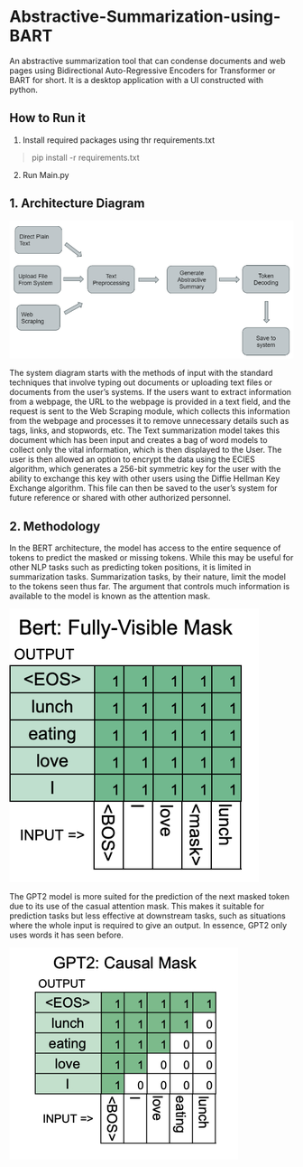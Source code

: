 # Abstractive-Summarization-using-BART
An abstractive summarization tool that can condense documents and web pages using Bidirectional Auto-Regressive Encoders for Transformer or BART for short. It is a desktop application with a UI constructed with python.

## How to Run it
  1. Install required packages using thr requirements.txt 
  > pip install -r requirements.txt
  2. Run Main.py


## 1. Architecture Diagram
![Architecture Diagram](https://github.com/Srinivas-Natarajan/Abstractive-Summarization-using-BART/blob/main/images/Architecture%20Diagram.png)

<p>
The system diagram starts with the methods of input with the standard techniques that involve typing out documents or uploading text files or documents from the user’s systems. If the users want to extract information from a webpage, the URL to the webpage is provided in a text field, and the request is sent to the Web Scraping module, which collects this information from the webpage and processes it to remove unnecessary details such as tags, links, and stopwords, etc. The Text summarization model takes this document which has been input and creates a bag of word models to collect only the vital information, which is then displayed to the User. The user is then allowed an option to encrypt the data using the ECIES algorithm, which generates a 256-bit symmetric key for the user with the ability to exchange this key with other users using the Diffie Hellman Key Exchange algorithm. This file can then be saved to the user’s system for future reference or shared with other authorized personnel.
</p>

## 2. Methodology

<p>
In the BERT architecture, the model has access to the entire sequence of tokens to predict the masked or missing tokens. While this may be useful for other NLP tasks such as predicting token positions, it is limited in summarization tasks. Summarization tasks, by their nature, limit the model to the tokens seen thus far. The argument that controls much information is available to the model is known as the attention mask.
</p>

![BERT Mask](https://github.com/Srinivas-Natarajan/Abstractive-Summarization-using-BART/blob/main/images/BERT%20Mask.png)

<p>
The GPT2 model is more suited for the prediction of the next masked token due to its use of the casual attention mask. This makes it suitable for prediction tasks but less effective at downstream tasks, such as situations where the whole input is required to give an output. In essence, GPT2 only uses words it has seen before.
</p>

![GPT2 Mask](https://github.com/Srinivas-Natarajan/Abstractive-Summarization-using-BART/blob/main/images/GPT2%20mask.png)
